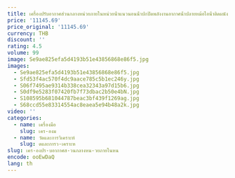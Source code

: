 ```yaml
---
title: เครื่องปรับอากาศส่วนกลางหน่วยภายในหน่วยน้ําแนวนอนน้ําปกปิดพลังงานอากาศน้ําปลายหม้อไอน้ําติดผนัง
price: '11145.69'
price_original: '11145.69'
currency: THB
discount: ''
rating: 4.5
volume: 99
image: Se9ae825efa5d4193b51e43856868e86f5.jpg
images:
  - Se9ae825efa5d4193b51e43856868e86f5.jpg
  - Sfd53f4ac570f4dc9aace785c5b1ec246y.jpg
  - S06f7495ae9314b338cea32343a97d15b6.jpg
  - S0df9e5283f07420fb7f73dbac2b50e4bN.jpg
  - S108595b681044787beac3bf439f1269ag.jpg
  - S68ccd55e83314554ac8eaea5e94b48a2k.jpg
video: ''
categories:
  - name: เครื่องมือ
    slug: เคร-องม
  - name: วัดและการวิเคราะห์
    slug: ดและการว-เคราะห
slug: เคร-องปร-บอากาศส-วนกลางหน-วยภายในหน
encode: ooEwDaQ
lang: th
---
```

  